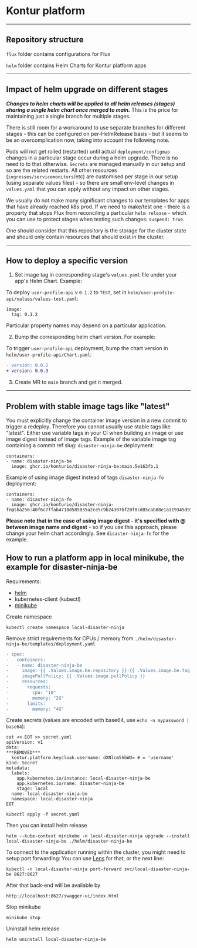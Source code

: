 Kontur platform
======================

---
<a name="structure"></a>Repository structure
---
```flux``` folder contains configurations for Flux

```helm``` folder contains Helm Charts for Kontur platform apps

---
Impact of helm upgrade on different stages
---
***Changes to helm charts will be applied to all helm releases (stages) sharing a single helm chart once merged to main.*** This is the price for maintaining just a single branch for multiple stages.

There is still room for a workaround to use separate branches for different stages - this can be configured on per-HelmRelease basis - but it seems to be an overcomplication now, taking into account the following note.

Pods will not get rolled (restarted) until actual ```deployment/configmap``` changes in a particular stage occur during a helm upgrade. There is no need to to that otherwise. ```Secrets``` are managed manually in our setup and so are the related restarts. All other resources (```ingresses/servicemonitors```/etc) are customised per stage in our setup (using separate values files) - so there are small env-level changes in ```values.yaml``` that you can apply without any impact on other stages.

We usually do not make many significant changes to our templates for apps that have already reached k8s prod. If we need to make/test one - there is a property that stops Flux from reconciling a particular ```helm release``` - which you can use to protect stages when testing such changes: ```suspend: true```.

One should consider that this repository is the storage for the cluster state and should only contain resources that should exist in the cluster.

---
<a name="deploy-specific"></a>How to deploy a specific version
---
1. Set image tag in corresponding stage's ```values.yaml``` file under your app's Helm Chart.
Example:

To deploy ```user-profile-api``` v ```0.1.2``` to ```TEST```, set in ```helm/user-profile-api/values/values-test.yaml```:
```
image:
  tag: 0.1.2
```
Particular property names may depend on a particular application.

2. Bump the corresponding helm chart version.
For example:

To trigger ```user-profile-api``` deployment, bump the chart version in ```helm/user-profile-api/Chart.yaml```:
```diff
- version: 0.0.2
+ version: 0.0.3
```

3. Create MR to ```main``` branch and get it merged.

---
<a name="constant-tags"></a>Problem with stable image tags like "latest"
---
You must explicitly change the container image version in a new commit to trigger a redeploy. Therefore you cannot usually use stable tags like "latest".
Either use variable tags in your CI when building an image or use image digest instead of image tags.
Example of the variable image tag containing a commit ref slug: ```disaster-ninja-be``` deployment:
```
containers:
- name: disaster-ninja-be
  image: ghcr.io/konturio/disaster-ninja-be:main.5e163fb.1
```
Example of using image digest instead of tags ```disaster-ninja-fe``` deployment:
```
containers:
- name: disaster-ninja-fe
  image: ghcr.io/konturio/disaster-ninja-fe@sha256:40f6c7ffab4710d585035a2ce5c9b24307bf20f8cd85cab88e1a119345d93ef5
```
**Please note that in the case of using image digest - it's specified with @ between image name and digest** - so if you use this approach, please change your helm chart accordingly. See ```disaster-ninja-fe``` for the example.


<a name="minikube"></a>How to run a platform app in local minikube, the example for disaster-ninja-be
---

Requirements:
 - [helm](https://helm.sh/docs/intro/install/)
 - kubernetes-client (kubectl)
 - [minikube](https://minikube.sigs.k8s.io/docs/start/)

Create namespace
```
kubectl create namespace local-disaster-ninja
```
Remove strict requirements for CPUs / memory
from `./helm/disaster-ninja-be/templates/deployment.yaml`
```diff
- spec:
-   containers:
-   - name: disaster-ninja-be
-     image: {{ .Values.image.be.repository }}:{{ .Values.image.be.tag }}
-     imagePullPolicy: {{ .Values.image.pullPolicy }}
-     resources:
-       requests:
-         cpu: "10"
-         memory: "2G"
-       limits:
-         memory: "4G"
```

Create secrets (values are encoded with base64, use ```echo -n mypassword | base64```):
```
cat << EOT >> secret.yaml
apiVersion: v1
data:
***REMOVED***
  kontur.platform.keycloak.username: dXNlcm5hbWU= # = 'username'
kind: Secret
metadata:
  labels:
    app.kubernetes.io/instance: local-disaster-ninja-be
    app.kubernetes.io/name: disaster-ninja-be
    stage: local
  name: local-disaster-ninja-be
  namespace: local-disaster-ninja
EOT

kubectl apply -f secret.yaml 
```

Then you can install helm release
```
helm --kube-context minikube -n local-disaster-ninja upgrade --install local-disaster-ninja-be ./helm/disaster-ninja-be
```

To connect to the application running within the cluster, you might need to setup port forwarding:
You can use [Lens](https://github.com/lensapp/lens) for that, 
or the next line:
```
kubectl -n local-disaster-ninja port-forward svc/local-disaster-ninja-be 8627:8627
```
After that back-end will be available by
```
http://localhost:8627/swagger-ui/index.html
```

Stop minikube
```
minikube stop
```

Uninstall helm release
```
helm uninstall local-disaster-ninja-be
```
